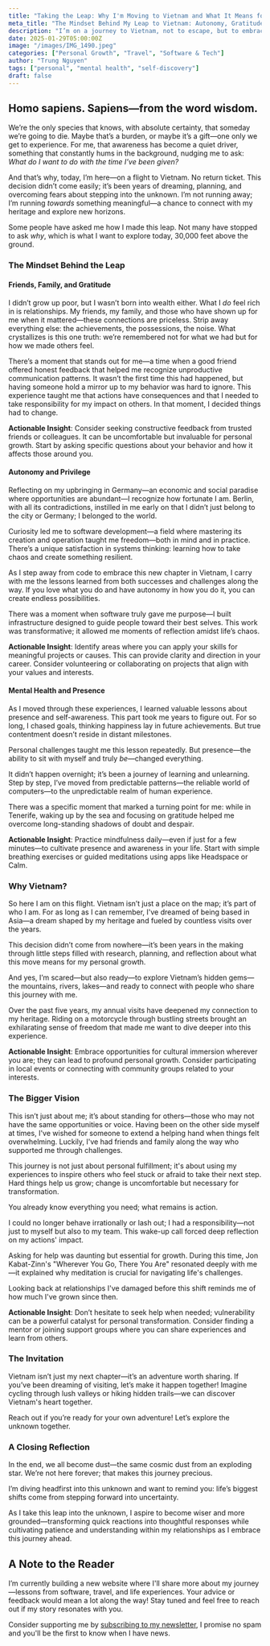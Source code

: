 ```yaml
---
title: "Taking the Leap: Why I'm Moving to Vietnam and What It Means for My Future"
meta_title: "The Mindset Behind My Leap to Vietnam: Autonomy, Gratitude & Personal Growth"
description: "I’m on a journey to Vietnam, not to escape, but to embrace a new chapter. Discover the mindset behind my decision—combining curiosity, relationships, and growth. Let's explore this adventure together."
date: 2025-01-29T05:00:00Z
image: "/images/IMG_1490.jpeg"
categories: ["Personal Growth", "Travel", "Software & Tech"]
author: "Trung Nguyen"
tags: ["personal", "mental health", "self-discovery"]
draft: false
---
```

## Homo sapiens. Sapiens—from the word wisdom.

We’re the only species that knows, with absolute certainty, that someday we’re going to die. Maybe that’s a burden, or maybe it’s a gift—one only we get to experience. For me, that awareness has become a quiet driver, something that constantly hums in the background, nudging me to ask: *What do I want to do with the time I’ve been given?*

And that’s why, today, I’m here—on a flight to Vietnam. No return ticket. This decision didn’t come easily; it’s been years of dreaming, planning, and overcoming fears about stepping into the unknown. I’m not running away; I’m running *towards* something meaningful—a chance to connect with my heritage and explore new horizons.

Some people have asked me how I made this leap. Not many have stopped to ask *why*, which is what I want to explore today, 30,000 feet above the ground.

### **The Mindset Behind the Leap**

#### Friends, Family, and Gratitude
I didn’t grow up poor, but I wasn’t born into wealth either. What I *do* feel rich in is relationships. My friends, my family, and those who have shown up for me when it mattered—these connections are priceless. Strip away everything else: the achievements, the possessions, the noise. What crystallizes is this one truth: we’re remembered not for what we had but for how we made others feel.

There’s a moment that stands out for me—a time when a good friend offered honest feedback that helped me recognize unproductive communication patterns. It wasn’t the first time this had happened, but having someone hold a mirror up to my behavior was hard to ignore. This experience taught me that actions have consequences and that I needed to take responsibility for my impact on others. In that moment, I decided things had to change.

**Actionable Insight**: Consider seeking constructive feedback from trusted friends or colleagues. It can be uncomfortable but invaluable for personal growth. Start by asking specific questions about your behavior and how it affects those around you.


#### Autonomy and Privilege
Reflecting on my upbringing in Germany—an economic and social paradise where opportunities are abundant—I recognize how fortunate I am. Berlin, with all its contradictions, instilled in me early on that I didn’t just belong to the city or Germany; I belonged to the world.

Curiosity led me to software development—a field where mastering its creation and operation taught me freedom—both in mind and in practice. There’s a unique satisfaction in systems thinking: learning how to take chaos and create something resilient.

As I step away from code to embrace this new chapter in Vietnam, I carry with me the lessons learned from both successes and challenges along the way. If you love what you do and have autonomy in how you do it, you can create endless possibilities.

There was a moment when software truly gave me purpose—I built infrastructure designed to guide people toward their best selves. This work was transformative; it allowed me moments of reflection amidst life’s chaos.

**Actionable Insight**: Identify areas where you can apply your skills for meaningful projects or causes. This can provide clarity and direction in your career. Consider volunteering or collaborating on projects that align with your values and interests.


#### Mental Health and Presence
As I moved through these experiences, I learned valuable lessons about presence and self-awareness. This part took me years to figure out. For so long, I chased goals, thinking happiness lay in future achievements. But true contentment doesn’t reside in distant milestones.

Personal challenges taught me this lesson repeatedly. But presence—the ability to sit with myself and truly *be*—changed everything.

It didn’t happen overnight; it’s been a journey of learning and unlearning. Step by step, I’ve moved from predictable patterns—the reliable world of computers—to the unpredictable realm of human experience.

There was a specific moment that marked a turning point for me: while in Tenerife, waking up by the sea and focusing on gratitude helped me overcome long-standing shadows of doubt and despair.

**Actionable Insight**: Practice mindfulness daily—even if just for a few minutes—to cultivate presence and awareness in your life. Start with simple breathing exercises or guided meditations using apps like Headspace or Calm.


### **Why Vietnam?**

So here I am on this flight. Vietnam isn’t just a place on the map; it’s part of who I am. For as long as I can remember, I've dreamed of being based in Asia—a dream shaped by my heritage and fueled by countless visits over the years.

This decision didn’t come from nowhere—it’s been years in the making through little steps filled with research, planning, and reflection about what this move means for my personal growth.

And yes, I’m scared—but also ready—to explore Vietnam’s hidden gems—the mountains, rivers, lakes—and ready to connect with people who share this journey with me.

Over the past five years, my annual visits have deepened my connection to my heritage. Riding on a motorcycle through bustling streets brought an exhilarating sense of freedom that made me want to dive deeper into this experience.

**Actionable Insight**: Embrace opportunities for cultural immersion wherever you are; they can lead to profound personal growth. Consider participating in local events or connecting with community groups related to your interests.


### **The Bigger Vision**

This isn’t just about me; it’s about standing for others—those who may not have the same opportunities or voice. Having been on the other side myself at times, I've wished for someone to extend a helping hand when things felt overwhelming. Luckily, I've had friends and family along the way who supported me through challenges.

This journey is not just about personal fulfillment; it's about using my experiences to inspire others who feel stuck or afraid to take their next step. Hard things help us grow; change is uncomfortable but necessary for transformation.

You already know everything you need; what remains is action.

I could no longer behave irrationally or lash out; I had a responsibility—not just to myself but also to my team. This wake-up call forced deep reflection on my actions' impact.

Asking for help was daunting but essential for growth. During this time, Jon Kabat-Zinn's "Wherever You Go, There You Are" resonated deeply with me—it explained why meditation is crucial for navigating life's challenges.

Looking back at relationships I've damaged before this shift reminds me of how much I've grown since then.

**Actionable Insight**: Don’t hesitate to seek help when needed; vulnerability can be a powerful catalyst for personal transformation. Consider finding a mentor or joining support groups where you can share experiences and learn from others.


### **The Invitation**

Vietnam isn’t just my next chapter—it’s an adventure worth sharing. If you’ve been dreaming of visiting, let’s make it happen together! Imagine cycling through lush valleys or hiking hidden trails—we can discover Vietnam's heart together.

Reach out if you’re ready for your own adventure! Let’s explore the unknown together.


### **A Closing Reflection**

In the end, we all become dust—the same cosmic dust from an exploding star. We’re not here forever; that makes this journey precious.

I’m diving headfirst into this unknown and want to remind you: life’s biggest shifts come from stepping forward into uncertainty.

As I take this leap into the unknown, I aspire to become wiser and more grounded—transforming quick reactions into thoughtful responses while cultivating patience and understanding within my relationships as I embrace this journey ahead.

## **A Note to the Reader**
I’m currently building a new website where I'll share more about my journey—lessons from software, travel, and life experiences. Your advice or feedback would mean a lot along the way! Stay tuned and feel free to reach out if my story resonates with you.

Consider supporting me by [subscribing to my newsletter](https://theuncomfortzone.substack.com/), I promise no spam and you'll be the first to know when I have news.
